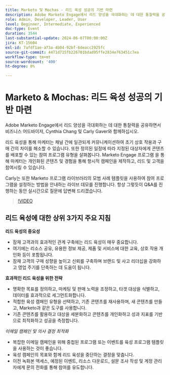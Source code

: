 ```yaml
---
title: Marketo 및 Mochas - 리드 육성 성공의 기반 마련
description: Adobe Marketo Engage에서 리드 양성을 극대화하는 데 대한 통찰력을 공유하면서 비즈니스 어드바이저, Cynthia Chang 및 Carly Gaver와 함께하십시오. 리드 육성을 통해 마케터는 채널 간에 일관되게 커뮤니케이션하여 초기 상호 작용과 구매 간의 차이를 해소할 수 있습니다. 또한 정의된 일정에 따라 지정된 대상자에게 콘텐츠를 배포할 수 있는 참여 프로그램 유형을 살펴봅니다. Marketo Engage 프로그램 을 통해 마케터는 개인화된 콘텐츠 및 경험을 통해 항시적 캠페인을 제작하고, 리드 및 고객을 참여시킬 수 있습니다. Carly는 또한 Marketo 프로그램 라이브러리의 모범 사례 템플릿을 사용하여 참여 프로그램을 설정하는 방법을 안내하는 라이브 데모를 진행합니다. 항상 그렇듯이 Q&A를 진행하는 동안 실시간으로 질문에 답변해 드리겠습니다.
role: Admin, Developer, Leader, User
level: Beginner, Intermediate, Experienced
doc-type: Event
duration: 3544
last-substantial-update: 2024-06-07T00:00:00Z
jira: KT-15604
exl-id: 7afdf1ae-a73a-4b04-92bf-6deacc2925fc
source-git-commit: 4471d715fb226701bdad95ffe2834e763451c7ea
workflow-type: tm+mt
source-wordcount: '400'
ht-degree: 0%

---
```


# Marketo &amp; Mochas: 리드 육성 성공의 기반 마련

Adobe Marketo Engage에서 리드 양성을 극대화하는 데 대한 통찰력을 공유하면서 비즈니스 어드바이저, Cynthia Chang 및 Carly Gaver와 함께하십시오.

리드 육성을 통해 마케터는 채널 간에 일관되게 커뮤니케이션하여 초기 상호 작용과 구매 간의 차이를 해소할 수 있습니다. 또한 정의된 일정에 따라 지정된 대상자에게 콘텐츠를 배포할 수 있는 참여 프로그램 유형을 살펴봅니다. Marketo Engage 프로그램 을 통해 마케터는 개인화된 콘텐츠 및 경험을 통해 항시적 캠페인을 제작하고, 리드 및 고객을 참여시킬 수 있습니다.

Carly는 또한 Marketo 프로그램 라이브러리의 모범 사례 템플릿을 사용하여 참여 프로그램을 설정하는 방법을 안내하는 라이브 데모를 진행합니다. 항상 그렇듯이 Q&amp;A를 진행하는 동안 실시간으로 질문에 답변해 드리겠습니다.

>[!VIDEO](https://video.tv.adobe.com/v/3429436/?learn=on)

## 리드 육성에 대한 상위 3가지 주요 지침


**리드 육성의 중요성**

* 잠재 고객과의 효과적인 관계 구축에는 리드 육성이 매우 중요합니다.
* 여기에는 리소스 공유, 유용한 정보 제공, 제품 및 서비스에 대한 교육, 상호 작용 개인화 등이 포함됩니다.
* 잠재 고객의 구매 성향을 높이고 신뢰를 구축하며 브랜드 및 사고 리더십을 강화하고 영업 주기를 단축하는 데 도움이 됩니다.

**효과적인 리드 육성을 위한 전략**

* 명확한 목표를 정의하고, 마케팅 및 판매 노력을 조정하고, 타겟 대상을 식별하고, 데이터를 효과적으로 세그먼트화합니다.
* 적합한 육성 캠페인 유형을 선택하고, 기존 콘텐츠를 재사용하며, 새 콘텐츠를 만들고, Marketo과 같은 도구를 사용합니다.
* 기존 콘텐츠를 활용하고 대상을 세분화하고 콘텐츠를 개인화하고 성과 지표를 기반으로 최적화하고 성공을 측정합니다.

*이메일 캠페인 및 의사 결정 최적화*

* 복잡한 이메일 캠페인을 위해 중첩된 프로그램 또는 이벤트를 육성 프로그램 템플릿을 사용하는 것이 좋습니다.
* 육성 캠페인의 목표와 함께 리드 육성을 중단하는 결정을 맞춥니다.
* 이전 녹화본 액세스, 예정된 이벤트, 리소스 다운로드, 설문 조사 작성 및 계정 관리자에게 문의 전화를 통해 참여를 유도합니다.